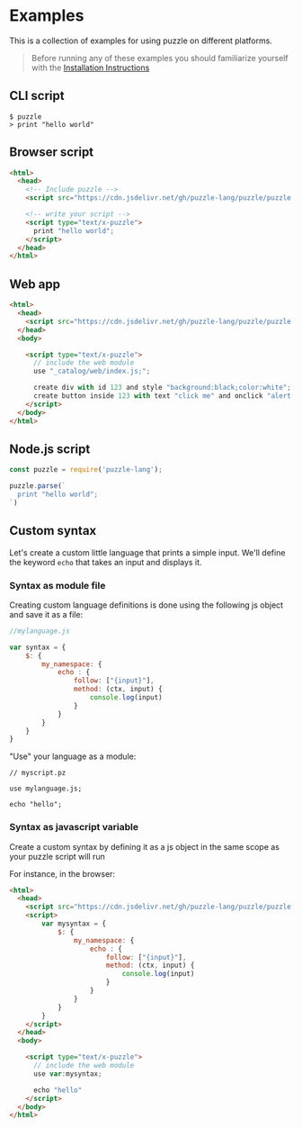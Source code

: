 # Examples

This is a collection of examples for using puzzle on different platforms.

> Before running any of these examples you should familiarize yourself with the [Installation Instructions]()

## CLI script

```shell
$ puzzle
> print "hello world"
```


## Browser script


```html
<html>
  <head>
  	<!-- Include puzzle -->
    <script src="https://cdn.jsdelivr.net/gh/puzzle-lang/puzzle/puzzle.browser.js"></script>

    <!-- write your script -->
    <script type="text/x-puzzle">
      print "hello world";
    </script>
  </head>
</html>
```

## Web app


```html
<html>
  <head>
    <script src="https://cdn.jsdelivr.net/gh/puzzle-lang/puzzle/puzzle.browser.js"></script>
  </head>
  <body>

    <script type="text/x-puzzle">
      // include the web module
      use "_catalog/web/index.js;";

      create div with id 123 and style "background:black;color:white";
      create button inside 123 with text "click me" and onclick "alert('i was clicked!')";
    </script>
  </body>
</html>
```


## Node.js script


```javascript
const puzzle = require('puzzle-lang');

puzzle.parse(`
  print "hello world";
`)
```


## Custom syntax

Let's create a custom little language that prints a simple input. We'll define the keyword `echo` that takes an input and displays it.

### Syntax as module file

Creating custom language definitions is done using the following js object and save it as a file:

```javascript
//mylanguage.js

var syntax = {
	$: {
		my_namespace: {
			echo : {
				follow: ["{input}"],
				method: (ctx, input) {
					console.log(input)
				}
			}
		}
	}
}
```

"Use" your language as a module:

```puzzle
// myscript.pz

use mylanguage.js;

echo "hello";
```

### Syntax as javascript variable

Create a custom syntax by defining it as a js object in the same scope as your puzzle script will run

For instance, in the browser:

```html
<html>
  <head>
    <script src="https://cdn.jsdelivr.net/gh/puzzle-lang/puzzle/puzzle.browser.js"></script>
    <script>
    	var mysyntax = {
    		$: {
				my_namespace: {
					echo : {
						follow: ["{input}"],
						method: (ctx, input) {
							console.log(input)
						}
					}
				}
			}
    	}
    </script>
  </head>
  <body>

    <script type="text/x-puzzle">
      // include the web module
      use var:mysyntax;

      echo "hello"
    </script>
  </body>
</html>
```